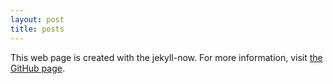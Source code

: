 ```yaml
---
layout: post
title: posts
---
```


This web page is created with the jekyll-now. For more information, visit [the GitHub page](https://github.com/barryclark/jekyll-now).


